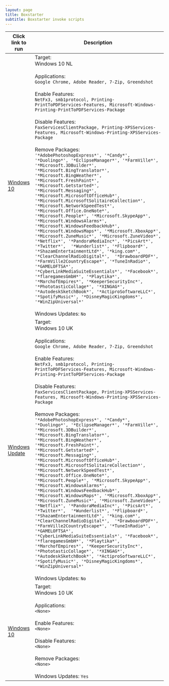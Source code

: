 ```yaml
---
layout: page
title: Boxstarter
subtitle: Boxstarter invoke scripts
---
```


|Click link to run | Description |
|---------|---------|
| <a href='http://www.boxstarter.org/package/nr/url?https://gist.githubusercontent.com/Proxx/d8dd79d4b6f39a41f2ef/raw/568acb0c0d794c7943facd6a6d331099b20f2f35/Win10NL.txt'>Windows 10</a> | Target: <br>   Windows 10 NL <br><br> Applications: <br>   `Google Chrome, Adobe Reader, 7-Zip, Greendshot` <br><br> Enable Features: <br>   `NetFx3, smb1protocol, Printing-PrintToPDFServices-Features, Microsoft-Windows-Printing-PrintToPDFServices-Package`<br><br> Disable Features: <br>   `FaxServicesClientPackage, Printing-XPSServices-Features, Microsoft-Windows-Printing-XPSServices-Package`<br><br> Remove Packages: <br>   `'*AdobePhotoshopExpress*', '*Candy*', '*Duolingo*', '*EclipseManager*', '*FarmVille*', '*Microsoft.3DBuilder*', '*Microsoft.BingTranslator*', '*Microsoft.BingWeather*', '*Microsoft.FreshPaint*', '*Microsoft.Getstarted*', '*Microsoft.Messaging*', '*Microsoft.MicrosoftOfficeHub*', '*Microsoft.MicrosoftSolitaireCollection*',  '*Microsoft.NetworkSpeedTest*',  '*Microsoft.Office.OneNote*', '*Microsoft.People*', '*Microsoft.SkypeApp*', '*Microsoft.WindowsAlarms*', '*Microsoft.WindowsFeedbackHub*', '*Microsoft.WindowsMaps*', '*Microsoft.XboxApp*', '*Microsoft.ZuneMusic*', '*Microsoft.ZuneVideo*', '*Netflix*', '*PandoraMediaInc*', '*PicsArt*', '*Twitter*',  '*Wunderlist*', '*Flipboard*', '*ShazamEntertainmentLtd*', '*king.com*', '*ClearChannelRadioDigital*',  '*DrawboardPDF*', '*FarmVille2CountryEscape*', '*TuneInRadio*', '*GAMELOFTSA*', '*CyberLinkMediaSuiteEssentials*', '*Facebook*', '*flaregamesGmbH*', '*Playtika*', '*MarchofEmpires*', '*KeeperSecurityInc*', '*PhototasticCollage*', '*XINGAG*', '*AutodeskSketchBook*', '*ActiproSoftwareLLC*', '*SpotifyMusic*', '*DisneyMagicKingdoms*', '*WinZipUniversal*'` <br><br> Windows Updates: `No`  |
| <a href='http://www.boxstarter.org/package/nr/url?https://gist.githubusercontent.com/Proxx/d8dd79d4b6f39a41f2ef/raw/568acb0c0d794c7943facd6a6d331099b20f2f35/Win10UK.txt'>Windows Update</a> | Target: <br>   Windows 10 UK <br><br> Applications: <br>   `Google Chrome, Adobe Reader, 7-Zip, Greendshot` <br><br> Enable Features: <br>   `NetFx3, smb1protocol, Printing-PrintToPDFServices-Features, Microsoft-Windows-Printing-PrintToPDFServices-Package`<br><br> Disable Features: <br>   `FaxServicesClientPackage, Printing-XPSServices-Features, Microsoft-Windows-Printing-XPSServices-Package`<br><br> Remove Packages: <br>   `'*AdobePhotoshopExpress*', '*Candy*', '*Duolingo*', '*EclipseManager*', '*FarmVille*', '*Microsoft.3DBuilder*', '*Microsoft.BingTranslator*', '*Microsoft.BingWeather*', '*Microsoft.FreshPaint*', '*Microsoft.Getstarted*', '*Microsoft.Messaging*', '*Microsoft.MicrosoftOfficeHub*', '*Microsoft.MicrosoftSolitaireCollection*',  '*Microsoft.NetworkSpeedTest*',  '*Microsoft.Office.OneNote*', '*Microsoft.People*', '*Microsoft.SkypeApp*', '*Microsoft.WindowsAlarms*', '*Microsoft.WindowsFeedbackHub*', '*Microsoft.WindowsMaps*', '*Microsoft.XboxApp*', '*Microsoft.ZuneMusic*', '*Microsoft.ZuneVideo*', '*Netflix*', '*PandoraMediaInc*', '*PicsArt*', '*Twitter*',  '*Wunderlist*', '*Flipboard*', '*ShazamEntertainmentLtd*', '*king.com*', '*ClearChannelRadioDigital*',  '*DrawboardPDF*', '*FarmVille2CountryEscape*', '*TuneInRadio*', '*GAMELOFTSA*', '*CyberLinkMediaSuiteEssentials*', '*Facebook*', '*flaregamesGmbH*', '*Playtika*', '*MarchofEmpires*', '*KeeperSecurityInc*', '*PhototasticCollage*', '*XINGAG*', '*AutodeskSketchBook*', '*ActiproSoftwareLLC*', '*SpotifyMusic*', '*DisneyMagicKingdoms*', '*WinZipUniversal*'` <br><br> Windows Updates: `No` |
| <a href='http://www.boxstarter.org/package/nr/url?https://gist.githubusercontent.com/Proxx/d8dd79d4b6f39a41f2ef/raw/568acb0c0d794c7943facd6a6d331099b20f2f35/Win10UK.txt'>Windows 10</a> | Target: <br>   Windows 10 UK <br><br> Applications: <br>   `<None>` <br><br> Enable Features: <br>   `<None>`<br><br> Disable Features: <br>   `<None>`<br><br> Remove Packages: <br>   `<None>` <br><br> Windows Updates: `Yes` |
